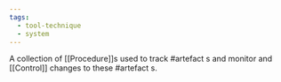 ```yaml
---
tags:
  - tool-technique
  - system
---
```

A collection of [[Procedure]]s used to track #artefact s and monitor and [[Control]] changes to these #artefact s.